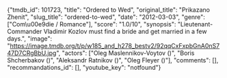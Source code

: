 {"tmdb_id": 101723, "title": "Ordered to Wed", "original_title": "Prikazano Zhenit", "slug_title": "ordered-to-wed", "date": "2012-03-03", "genre": ["Com\u00e9die / Romance"], "score": "1.0/10", "synopsis": "Lieutenant-Commander Vladimir Kozlov must find a bride and get married in a few days.", "image": "https://image.tmdb.org/t/p/w185_and_h278_bestv2/92qqCxFxpbGnA0nS747D7CRgBbU.jpg", "actors": ["Oleg Maslennikov-Voytov ()", "Boris Shcherbakov ()", "Aleksandr Ratnikov ()", "Oleg Fleyer ()"], "comments": [], "recommandations_id": [], "youtube_key": "notfound"}